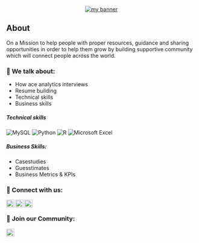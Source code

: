 <p align="center">
  <a href="https://www.linkedin.com/company/analytics-school" target="_blank" rel="noreferrer"><img src="https://user-images.githubusercontent.com/127306551/224541050-a7bfd7e3-f424-4514-af70-54587f910141.png" alt="my banner"></a>
</p>

<h3 align="center">

## About

<!--
**analyticsschool/analyticsschool** is a ✨ _special_ ✨ repository because its `README.md` (this file) appears on your GitHub profile.

Here are some ideas to get you started:

- 🔭 I’m currently working on ...
- 🌱 I’m currently learning ...
- 👯 I’m looking to collaborate on ...
- 🤔 I’m looking for help with ...
- 💬 Ask me about ...
- 📫 How to reach me: ...
- 😄 Pronouns: ...
- ⚡ Fun fact: ...
-->


On a Mission to help people with proper resources, guidance and sharing opportunities in order to help them grow by building supportive community which will connect people across the world.
  
### 💼 We talk about:
- How ace analytics interviews
- Resume building
- Technical skills
- Business skills


##### Technical skills

![MySQL](https://img.shields.io/badge/mysql-%2300f.svg?style=for-the-badge&logo=mysql&logoColor=white)
![Python](https://img.shields.io/badge/python-3670A0?style=for-the-badge&logo=python&logoColor=ffdd54)
![R](https://img.shields.io/badge/r-%23276DC3.svg?style=for-the-badge&logo=r&logoColor=white)
![Microsoft Excel](https://img.shields.io/badge/Microsoft_Excel-217346?style=for-the-badge&logo=microsoft-excel&logoColor=white)

##### Business Skills:
- Casestudies
- Guesstimates
- Business Metrics & KPIs
  
### 🤝 Connect with us:

<a href="https://www.linkedin.com/company/analytics-school"><img align="left" src="https://raw.githubusercontent.com/yushi1007/yushi1007/main/images/linkedin.svg" alt="Abalytics school | LinkedIn" width="21px"/></a>
<a href="[https://instagram.com/yushi.95](https://www.instagram.com/analytics_school/)"><img align="left" src="https://raw.githubusercontent.com/yushi1007/yushi1007/main/images/instagram.svg" alt="Abalytics school | Instagram" width="21px"/></a>
<a href="https://www.facebook.com/Analyticschool"><img align="left" src="https://user-images.githubusercontent.com/127306551/224540351-3b052edc-6ccc-4343-be90-75c4d38e0e1c.png" alt="Abalytics school | Facebook" width="21px"/></a>
</br>  
### 🤝 Join our Community:
<a href="https://analytics-school.slack.com/"><img align="left" src="https://user-images.githubusercontent.com/127306551/224540407-8692c77f-78b4-4479-8d4d-6d066ffe0777.png" alt="Abalytics school | Slack" width="21px"/></a>
</br>
